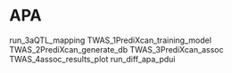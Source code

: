 # APA
run_3aQTL_mapping
TWAS_1PrediXcan_training_model
TWAS_2PrediXcan_generate_db
TWAS_3PrediXcan_assoc
TWAS_4assoc_results_plot
run_diff_apa_pdui
